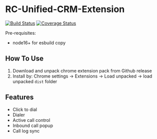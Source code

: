 # RC-Unified-CRM-Extension

[![Build Status](https://github.com/ringcentral/rc-unified-crm-extension/workflows/CI%20Pipeline/badge.svg?branch=master)](https://github.com/ringcentral/rc-unified-crm-extension/actions)
[![Coverage Status](https://coveralls.io/repos/github/ringcentral/rc-unified-crm-extension/badge.svg?branch=master)](https://coveralls.io/github/ringcentral/rc-unified-crm-extension?branch=master)

Pre-requisites:
- node16+ for esbuild copy

## How To Use

1. Download and unpack chrome extension pack from Github release
2. Install by: Chrome settings -> Extensions -> Load unpacked -> load unpacked `dist` folder

## Features

- Click to dial
- Dialer
- Active call control
- Inbound call popup
- Call log sync
